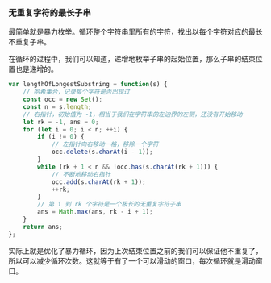### 无重复字符的最长子串

最简单就是暴力枚举。循环整个字符串里所有的字符，找出以每个字符对应的最长不重复子串。

在循环的过程中，我们可以知道，递增地枚举子串的起始位置，那么子串的结束位置也是递增的。

```ts
var lengthOfLongestSubstring = function(s) {
    // 哈希集合，记录每个字符是否出现过
    const occ = new Set();
    const n = s.length;
    // 右指针，初始值为 -1，相当于我们在字符串的左边界的左侧，还没有开始移动
    let rk = -1, ans = 0;
    for (let i = 0; i < n; ++i) {
        if (i != 0) {
            // 左指针向右移动一格，移除一个字符
            occ.delete(s.charAt(i - 1));
        }
        while (rk + 1 < n && !occ.has(s.charAt(rk + 1))) {
            // 不断地移动右指针
            occ.add(s.charAt(rk + 1));
            ++rk;
        }
        // 第 i 到 rk 个字符是一个极长的无重复字符子串
        ans = Math.max(ans, rk - i + 1);
    }
    return ans;
};
```

实际上就是优化了暴力循环，因为上次结束位置之前的我们可以保证他不重复了，所以可以减少循环次数。这就等于有了一个可以滑动的窗口，每次循环就是滑动窗口。